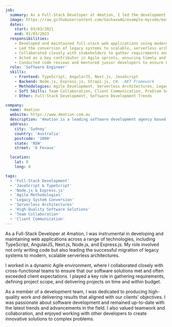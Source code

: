 ```yaml
---
job:
  summary: As a Full-Stack Developer at 4mation, I led the development and maintenance of web applications, spearheaded the migration of legacy systems to modern architectures, and collaborated effectively within Agile teams to deliver high-quality software solutions that consistently exceeded client expectations.
  image: https://raw.githubusercontent.com/SochavaAG/example-mycode/master/pens/timeline/images/img-13.png
  dates:
    start: 03/03/2021
    end: 01/03/2023
  responsibilities:
    - Developed and maintained full-stack web applications using modern JavaScript frameworks and backend technologies.
    - Led the conversion of legacy systems to scalable, serverless architectures.
    - Collaborated closely with stakeholders to gather requirements and deliver custom software solutions.
    - Acted as a key contributor in Agile sprints, ensuring timely and budget-friendly delivery of projects.
    - Conducted code reviews and mentored junior developers to ensure best practices and high-quality code standards.
  role: 'Software Engineer'
  skills:
    - Frontend: TypeScript, AngularJS, Next.js, JavaScript
    - Backend: Node.js, Express.js, Strapi.js, C#, .NET Framework
    - Methodologies: Agile Development, Serverless Architectures, Legacy System Conversion
    - Soft Skills: Team Collaboration, Client Communication, Problem Solving
    - Other: Full-Stack Development, Software Development Trends

company:
  name: 4mation
  website: https://www.4mation.com.au
  description: '4mation is a leading software development agency based in Surry Hills, Sydney, known for delivering innovative digital solutions to a diverse range of clients.'
  address:
    city: 'Sydney'
    country: 'Australia'
    postcode: '2000'
    state: 'NSW'
    street: '6 Fevaux'

  location:
    lat: 0
    long: 0

tags:
  - 'Full-Stack Development'
  - 'JavaScript & TypeScript'
  - 'Node.js & Express.js'
  - 'Agile Methodologies'
  - 'Legacy System Conversion'
  - 'Serverless Architectures'
  - 'High-Quality Software Solutions'
  - 'Team Collaboration'
  - 'Client Communication'
---
```


As a Full-Stack Developer at 4mation, I was instrumental in developing and maintaining web applications across a range of technologies, including TypeScript, AngularJS, Next.js, Node.js, and Express.js. My role involved not only writing code but also leading the successful migration of legacy systems to modern, scalable serverless architectures.

I worked in a dynamic Agile environment, where I collaborated closely with cross-functional teams to ensure that our software solutions met and often exceeded client expectations. I played a key role in gathering requirements, defining project scope, and delivering projects on time and within budget.

As a member of a development team, I was dedicated to producing high-quality work and delivering results that aligned with our clients' objectives. I was passionate about software development and remained up-to-date with the latest trends and advancements in the field. I also valued teamwork and collaboration, and enjoyed working with other developers to create innovative solutions to complex problems.
